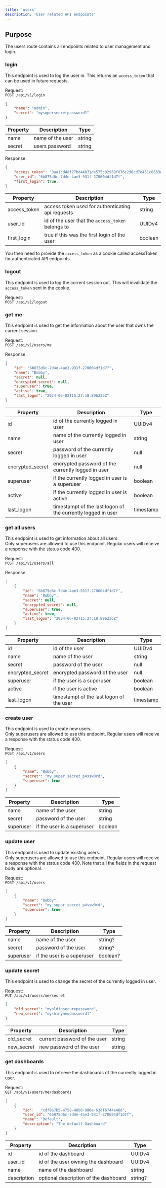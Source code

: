 ```yaml
---
title: 'users'
description: 'User related API endpoints'
---
```


## Purpose

The users route contains all endpoints related to user management and login.

### login

This endpoint is used to log the user in. This returns an `access_token` that can be used in future requests.

Request:  
`POST /api/v1/login`
```json
{
	"name": "admin",
	"secret": "mysupersecretpassword1"
}
```

| Property 		| Description 			| Type		|
| ----------- | ----------------- | ------- |
| name 				| name of the user	| string	|
| secret 			| users password		| string	|

Response:
```json
{
	"access_token": "9aa1cd4df27bd44b71de575c82968f876c296cd7e451c8633ebd8c64b0dfffaabcdd13891fa1b0c7a8ead6690e9fdfb422a636e5a282727936465db8641ba8bf",
	"user_id": "6b875d6c-7d4e-4ae3-931f-270604df1d7f",
	"first_login": true,
}
```

| Property 			| Description 																			| Type		|
| ------------	| ------------------------------------------------- | -------	|
| access_token	| access token used for authenticating api requests	| string	|
| user_id 			| id of the user that the `access_token` belongs to	| UUIDv4	|
| first_login		| true if this was the first login of the user			| boolean	|

You then need to provide the `access_token` as a cookie called accessToken for authenticated API endpoints.


### logout

This endpoint is used to log the current session out. This will invalidate the `access_token` sent in the cookie.

Request:  
`POST /api/v1/logout`


### get me

This endpoint is used to get the information about the user that owns the current session.

Request:  
`POST /api/v1/users/me`

Response:
```json
{
	"id": "6b875d6c-7d4e-4ae3-931f-270604df1d7f",
	"name": "Bobby",
	"secret": null,
	"encrypted_secret": null,
	"superuser": true,
	"active": true,
	"last_logon": "2024-06-02T15:27:18.896236Z"
}
```

| Property		 			| Description 																									| Type			|
| ----------------	| ------------------------------------------------------------- | ---------	|
| id								| id of the currently logged in user														| UUIDv4		|
| name							| name of the currently logged in user													| string		|
| secret						| password of the currently logged in user											| null			|
| encrypted_secret	| encrypted password of the currently logged in user						| null			|
|	superuser					| if the currently logged in user is a superuser								| boolean		|
|	active						| if the currently logged in user is active											| boolean		|
| last_logon				| timestampt of the last logon of the currently logged in user	| timestamp	|


### get all users

This endpoint is used to get information about all users.  
Only superusers are allowed to use this endpoint. Regular users will receive a response with the status code 400.  

Request:  
`POST /api/v1/users/all`

Response:
```json
[
	{
		"id": "6b875d6c-7d4e-4ae3-931f-270604df1d7f",
		"name": "Bobby",
		"secret": null,
		"encrypted_secret": null,
		"superuser": true,
		"active": true,
		"last_logon": "2024-06-02T15:27:18.896236Z"
	}
]
```

| Property		 			| Description 															| Type			|
| ----------------	| ----------------------------------------- | ---------	|
| id								| id of the user														| UUIDv4		|
| name							| name of the user													| string		|
| secret						| password of the user											| null			|
| encrypted_secret	| encrypted password of the user						| null			|
|	superuser					| if the user is a superuser								| boolean		|
|	active						| if the user is active											| boolean		|
| last_logon				| timestampt of the last logon of the user	| timestamp	|


### create user

This endpoint is used to create new users.  
Only superusers are allowed to use this endpoint. Regular users will receive a response with the status code 400. 

Request:  
`POST /api/v1/users`
```json
[
	{
		"name": "Bobby",
		"secret": "my_super_secret_p4ssw0rd",
		"superuser": true
	}
]
```

| Property		 			| Description 															| Type			|
| ----------------	| ----------------------------------------- | ---------	|
| name							| name of the user													| string		|
| secret						| password of the user											| string		|
|	superuser					| if the user is a superuser								| boolean		|


### update user

This endpoint is used to update existing users.  
Only superusers are allowed to use this endpoint. Regular users will receive a response with the status code 400. 
Note that all the fields in the request body are optional.

Request:  
`POST /api/v1/users`
```json
[
	{
		"name": "Bobby",
		"secret": "my_super_secret_p4ssw0rd",
		"superuser": true
	}
]
```

| Property		 			| Description 															| Type			|
| ----------------	| ----------------------------------------- | ---------	|
| name							| name of the user													| string?		|
| secret						| password of the user											| string?		|
|	superuser					| if the user is a superuser								| boolean?	|


### update secret

This endpoint is used to change the secret of the currently logged in user. 

Request:  
`PUT /api/v1/users/me/secret`
```json
{
	"old_secret": "myoldinsecurepassword",
	"new_secret": "myshinynewpassword1"
}
```

| Property		| Description									 | Type		|
| ----------- | ---------------------------- | ------	|
| old_secret	| current password of the user | string	|
| new_secret	| new password of the user		 | string	|


### get dashboards

This endpoint is used to retrieve the dashboards of the currently logged in user. 

Request:  
`GET /api/v1/users/me/dasboards`
```json
[
	{
		"id":	"cdf8a7b5-4758-48b0-806e-63df6744e48d",
		"user_id": "6b875d6c-7d4e-4ae3-931f-270604df1d7f",
		"name": "Default",
		"description": "The default Dashboard"
	}
]
```

| Property		| Description 													| Type		|
| ----------- | ------------------------------------- | -------	|
| id 					| id of the dashboard 									| UUIDv4	|
| user_id 		| id of the user owning the dashboard 	| UUIDv4	|
| name 				| name of the dashboard 								|	string	|
| description | optional description of the dashboard | string?	|
